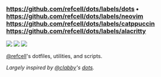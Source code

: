 ### https://github.com/refcell/dots/labels/dots • https://github.com/refcell/dots/labels/neovim https://github.com/refcell/dots/labels/catppuccin https://github.com/refcell/dots/labels/alacritty

<a href="https://dotfyle.com/refcell/dots-confs-nvim"><img src="https://dotfyle.com/refcell/dots-confs-nvim/badges/plugins?style=flat" /></a>
<a href="https://dotfyle.com/refcell/dots-confs-nvim"><img src="https://dotfyle.com/refcell/dots-confs-nvim/badges/leaderkey?style=flat" /></a>
<a href="https://dotfyle.com/refcell/dots-confs-nvim"><img src="https://dotfyle.com/refcell/dots-confs-nvim/badges/plugin-manager?style=flat" /></a>

[@refcell](https://github.com/refcell)'s dotfiles, utilities, and scripts.

_Largely inspired by [@clabby](https://github.com/clabby)'s [dots](https://github.com/clabby/dots)._
